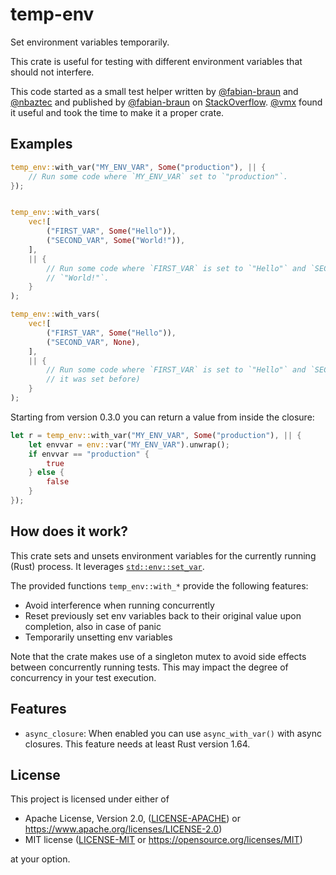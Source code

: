 temp-env
========

Set environment variables temporarily.

This crate is useful for testing with different environment variables that should not interfere.

This code started as a small test helper written by [@fabian-braun] and [@nbaztec] and published by [@fabian-braun]
on [StackOverflow]. [@vmx] found it useful and took the time to make it a proper crate.

Examples
--------

```rust
temp_env::with_var("MY_ENV_VAR", Some("production"), || {
    // Run some code where `MY_ENV_VAR` set to `"production"`.
});


temp_env::with_vars(
    vec![
        ("FIRST_VAR", Some("Hello")),
        ("SECOND_VAR", Some("World!")),
    ],
    || {
        // Run some code where `FIRST_VAR` is set to `"Hello"` and `SECOND_VAR` is set to
        // `"World!"`.
    }
);

temp_env::with_vars(
    vec![
        ("FIRST_VAR", Some("Hello")),
        ("SECOND_VAR", None),
    ],
    || {
        // Run some code where `FIRST_VAR` is set to `"Hello"` and `SECOND_VAR` is unset (even if
        // it was set before)
    }
);
```

Starting from version 0.3.0 you can return a value from inside the closure:

```rust
let r = temp_env::with_var("MY_ENV_VAR", Some("production"), || {
    let envvar = env::var("MY_ENV_VAR").unwrap();
    if envvar == "production" {
        true
    } else {
        false
    }
});
```

How does it work?
-------

This crate sets and unsets environment variables for the currently running (Rust) process. 
It leverages [`std::env::set_var`].

The provided functions `temp_env::with_*` provide the following features:
- Avoid interference when running concurrently
- Reset previously set env variables back to their original value upon completion, also in case of panic
- Temporarily unsetting env variables

Note that the crate makes use of a singleton mutex to avoid side effects between concurrently running tests.
This may impact the degree of concurrency in your test execution.

Features
--------

 - `async_closure`: When enabled you can use `async_with_var()` with async closures. This feature needs at least Rust version 1.64.

License
-------

This project is licensed under either of

 * Apache License, Version 2.0, ([LICENSE-APACHE]) or https://www.apache.org/licenses/LICENSE-2.0)
 * MIT license ([LICENSE-MIT] or https://opensource.org/licenses/MIT)

at your option.


[StackOverflow]: https://stackoverflow.com/questions/35858323/how-can-i-test-rust-methods-that-depend-on-environment-variables/67433684#67433684
[@fabian-braun]: https://github.com/fabian-braun
[@nbaztec]: https://github.com/nbaztec
[@vmx]: https://github.com/vmx
[LICENSE-APACHE]: LICENSE-APACHE
[LICENSE-MIT]: LICENSE-MIT
[`std::env::set_var`]: https://doc.rust-lang.org/std/env/fn.set_var.html
